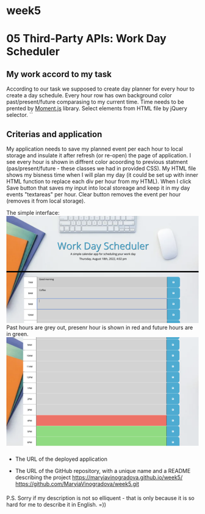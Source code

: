 # week5
# 05 Third-Party APIs: Work Day Scheduler

## My work accord to my task

According to our task we supposed to create day planner for every hour to create a day schedule. Every hour row has own background color past/present/future comparasing to my current time. Time needs to be prented by [Moment.js](https://momentjs.com/) library. Select elements from HTML file by jQuery selector. 
``

## Criterias and application

My application needs to save my planned event per each hour to local storage and insulate it after refresh (or re-open) the page of application. I see every hour is shown in diffrent color acoording to previous statment (pas/present/future - these classes we had in provided CSS). My HTML file shows my bisness time when I will plan my day (it could be set up with inner HTML function to replace each div per hour from my HTML). When I click Save button that saves my input into local storeage and keep it in my day events "textareas" per hour.
Clear button removes the event per hour (removes it from local storage).

The simple interface:
![screenshot](1.png)
Past hours are grey out, presenr hour is shown in red and future hours are in green.
![screenshot](2.png)

###
* The URL of the deployed application

* The URL of the GitHub repository, with a unique name and a README describing the project
 https://maryiavinogradova.github.io/week5/
 https://github.com/MaryiaVinogradova/week5.git



####
P.S. Sorry if my description is not so elliquent - that is only because it is so hard for me to describe it in English. =)) 
